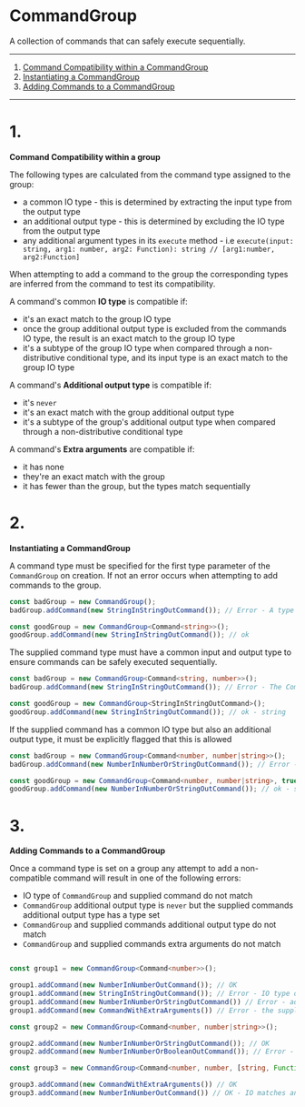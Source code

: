 <!-- THIS IS A GENERATED FILE - DO NOT EDIT -->
# CommandGroup

A collection of commands that can safely execute sequentially.

---
1) [Command Compatibility within a CommandGroup](#1)
2) [Instantiating a CommandGroup](#2)
3) [Adding Commands to a CommandGroup](#3)
---

# 1.

**Command Compatibility within a group**

The following types are calculated from the command type assigned to the group:

- a common IO type - this is determined by extracting the input type from the output type
- an additional output type - this is determined by excluding the IO type from the output type
- any additional argument types in its `execute` method - i.e `execute(input: string, arg1: number, arg2: Function): string // [arg1:number, arg2:Function]`


When attempting to add a command to the group the corresponding types are inferred from the command to test its compatibility.


A command's common **IO type** is compatible if:

- it's an exact match to the group IO type
- once the group additional output type is excluded from the commands IO type, the result is an exact match to the group IO type
- it's a subtype of the group IO type when compared through a non-distributive conditional type, and its input type is an exact match to the group IO type

A command's **Additional output type** is compatible if:

- it's `never`
- it's an exact match with the group additional output type
- it's a subtype of the group's additional output type when compared through a non-distributive conditional type

A command's **Extra arguments** are compatible if:

- it has none
- they're an exact match with the group
- it has fewer than the group, but the types match sequentially



# 2.

**Instantiating a CommandGroup**

A command type must be specified for the first type parameter of the `CommandGroup` on creation. If not an error occurs when attempting to add commands to the group.

```ts
const badGroup = new CommandGroup();
badGroup.addCommand(new StringInStringOutCommand()); // Error - A type is required for the CommandGroup CommandType type variable

const goodGroup = new CommandGroup<Command<string>>();
goodGroup.addCommand(new StringInStringOutCommand()); // ok
```

The supplied command type must have a common input and output type to ensure commands can be safely executed sequentially.


```ts
const badGroup = new CommandGroup<Command<string, number>>();
badGroup.addCommand(new StringInStringOutCommand()); // Error - The CommandGroup CommandType type variable has an Input and Output type mismatch

const goodGroup = new CommandGroup<StringInStringOutCommand>();
goodGroup.addCommand(new StringInStringOutCommand()); // ok - string
```

If the supplied command has a common IO type but also an additional output type, it must be explicitly flagged that this is allowed 


```ts
const badGroup = new CommandGroup<Command<number, number|string>>();
badGroup.addCommand(new NumberInNumberOrStringOutCommand()); // Error - The CommandGroup CommandType has an additional output type, but the AllowNonMatchingOutputType type parameter was not explicitly set to true

const goodGroup = new CommandGroup<Command<number, number|string>, true>();
goodGroup.addCommand(new NumberInNumberOrStringOutCommand()); // ok - string | number

```

# 3.

**Adding Commands to a CommandGroup**

Once a command type is set on a group any attempt to add a non-compatible command will result in one of the following errors:

- IO type of `CommandGroup` and supplied command do not match
- `CommandGroup` additional output type is `never` but the supplied commands additional output type has a type set
- `CommandGroup` and supplied commands additional output type do not match
- `CommandGroup` and supplied commands extra arguments do not match

```ts

const group1 = new CommandGroup<Command<number>>();

group1.addCommand(new NumberInNumberOutCommand()); // OK
group1.addCommand(new StringInStringOutCommand()); // Error - IO type of CommandGroup and supplied commands do not match
group1.addCommand(new NumberInNumberOrStringOutCommand()) // Error - additional output type is `never` but the supplied commands additional output type has a type set
group1.addCommand(new CommandWithExtraArguments()) // Error - the supplied commands extra arguments do not match

const group2 = new CommandGroup<Command<number, number|string>>();

group2.addCommand(new NumberInNumberOrStringOutCommand()); // OK
group2.addCommand(new NumberInNumberOrBooleanOutCommand()); // Error - supplied commands additional output type do not match

const group3 = new CommandGroup<Command<number, number, [string, Function]>>();

group3.addCommand(new CommandWithExtraArguments()) // OK
group3.addCommand(new NumberInNumberOutCommand()) // OK - IO matches and has no extra args
```
